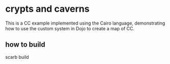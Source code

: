 # crypts and caverns

This is a CC example implemented using the Cairo language, demonstrating how to use the custom system in Dojo to create a map of CC.


## how to build
scarb build
